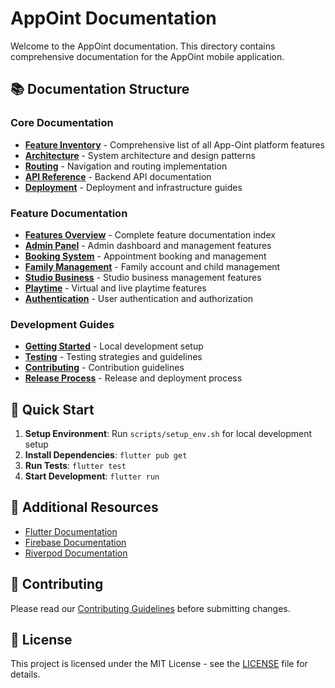 # AppOint Documentation

Welcome to the AppOint documentation. This directory contains comprehensive documentation for the AppOint mobile application.

## 📚 Documentation Structure

### Core Documentation
- **[Feature Inventory](../FEATURE_INVENTORY.md)** - Comprehensive list of all App-Oint platform features
- **[Architecture](architecture.md)** - System architecture and design patterns
- **[Routing](routing.md)** - Navigation and routing implementation
- **[API Reference](api/)** - Backend API documentation
- **[Deployment](deployment/)** - Deployment and infrastructure guides

### Feature Documentation
- **[Features Overview](features/README.md)** - Complete feature documentation index
- **[Admin Panel](features/admin/)** - Admin dashboard and management features
- **[Booking System](features/booking/)** - Appointment booking and management
- **[Family Management](features/family/)** - Family account and child management
- **[Studio Business](features/studio/)** - Studio business management features
- **[Playtime](features/playtime/)** - Virtual and live playtime features
- **[Authentication](features/auth/)** - User authentication and authorization

### Development Guides
- **[Getting Started](development/getting-started.md)** - Local development setup
- **[Testing](development/testing.md)** - Testing strategies and guidelines
- **[Contributing](development/contributing.md)** - Contribution guidelines
- **[Release Process](development/release.md)** - Release and deployment process

## 🚀 Quick Start

1. **Setup Environment**: Run `scripts/setup_env.sh` for local development setup
2. **Install Dependencies**: `flutter pub get`
3. **Run Tests**: `flutter test`
4. **Start Development**: `flutter run`

## 📖 Additional Resources

- [Flutter Documentation](https://docs.flutter.dev/)
- [Firebase Documentation](https://firebase.google.com/docs)
- [Riverpod Documentation](https://riverpod.dev/)

## 🤝 Contributing

Please read our [Contributing Guidelines](development/contributing.md) before submitting changes.

## 📄 License

This project is licensed under the MIT License - see the [LICENSE](../LICENSE) file for details. 